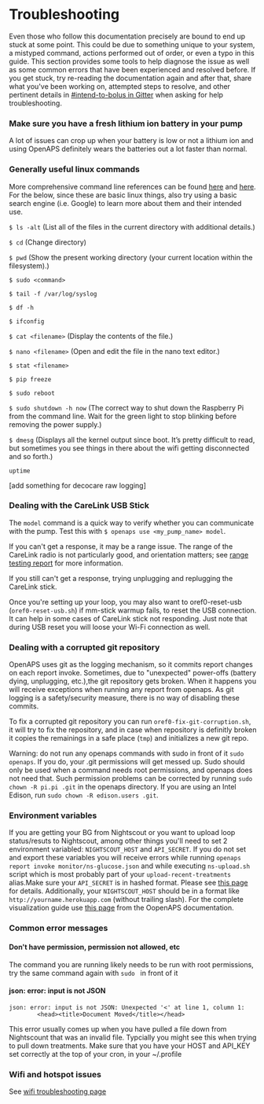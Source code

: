 # Troubleshooting

Even those who follow this documentation precisely are bound to end up stuck at some point. This could be due to something unique to your system, a mistyped command, actions performed out of order, or even a typo in this guide. This section provides some tools to help diagnose the issue as well as some common errors that have been experienced and resolved before. If you get stuck, try re-reading the documentation again and after that, share what you've been working on, attempted steps to resolve, and other pertinent details in [#intend-to-bolus in Gitter](https://gitter.im/nightscout/intend-to-bolus) when asking for help troubleshooting.

### Make sure you have a fresh lithium ion battery in your pump
A lot of issues can crop up when your battery is low or not a lithium ion and using OpenAPS definitely wears the batteries out a lot faster than normal.

### Generally useful linux commands

More comprehensive command line references can be found [here](http://www.computerworld.com/article/2598082/linux/linux-linux-command-line-cheat-sheet.html) and [here](http://www.pixelbeat.org/cmdline.html). For the below, since these are basic linux things, also try using a basic search engine (i.e. Google) to learn more about them and their intended use.

`$ ls -alt` (List all of the files in the current directory with additional details.)

`$ cd` (Change directory)

`$ pwd` (Show the present working directory (your current location within the filesystem).)

`$ sudo <command>`

`$ tail -f /var/log/syslog`

`$ df -h`

`$ ifconfig`

`$ cat <filename>` (Display the contents of the file.)

`$ nano <filename>` (Open and edit the file in the nano text editor.)

`$ stat <filename>`

`$ pip freeze`

`$ sudo reboot`

`$ sudo shutdown -h now` (The correct way to shut down the Raspberry Pi from the command line. Wait for the green light to stop blinking before removing the power supply.)

`$ dmesg` (Displays all the kernel output since boot. It’s pretty difficult to read, but sometimes you see things in there about the wifi getting disconnected and so forth.)

`uptime`

[add something for decocare raw logging]

### Dealing with the CareLink USB Stick

The `model` command is a quick way to verify whether you can communicate with the pump. Test this with `$ openaps use <my_pump_name> model`.

If you can't get a response, it may be a range issue. The range of the CareLink radio is not particularly good, and orientation matters; see [range testing report](https://gist.github.com/channemann/0ff376e350d94ccc9f00) for more information.

If you still can't get a response, trying unplugging and replugging the CareLink stick.

Once you're setting up your loop, you may also want to oref0-reset-usb (`oref0-reset-usb.sh`) if mm-stick warmup fails, to reset the USB connection. It can help in some cases of CareLink stick not responding. Just note that during USB reset you will loose your Wi-Fi connection as well.

### Dealing with a corrupted git repository

OpenAPS uses git as the logging mechanism, so it commits report changes on each report invoke. Sometimes, due to "unexpected" power-offs (battery dying, unplugging, etc.),the git repository gets broken. When it happens you will receive exceptions when running any report from openaps. As git logging is a safety/security measure, there is no way of disabling these commits.

To fix a corrupted git repository you can run `oref0-fix-git-corruption.sh`, it will try to fix the repository, and in case when repository is definitly broken it copies the remainings in a safe place (`tmp`) and initializes a new git repo.

Warning: do not run any  openaps commands with sudo in front of it `sudo openaps`. If you do, your .git permissions will get messed up. Sudo should only be used when a command needs root permissions, and openaps does not need that. Such permission problems can be corrected by running `sudo chown -R pi.pi .git` in the openaps directory.  If you are using an Intel Edison, run `sudo chown -R edison.users .git`. 

### Environment variables

If you are getting your BG from Nightscout or you want to upload loop status/resuts to Nightscout, among other things you'll need to set 2 environment variabled: `NIGHTSCOUT_HOST` and `API_SECRET`. If you do not set and export these variables you will receive errors while running `openaps report invoke monitor/ns-glucose.json` and while executing `ns-upload.sh` script which is most probably part of your `upload-recent-treatments` alias.Make sure your `API_SECRET` is in hashed format. Please see [this page](https://github.com/openaps/oref0#ns-upload-entries) for details. Additionally, your `NIGHTSCOUT_HOST` should be in a format like `http://yourname.herokuapp.com` (without trailing slash). For the complete visualization guide use [this page](https://github.com/openaps/docs/blob/master/docs/Automate-system/vizualization.md) from the OopenAPS documentation.

### Common error messages

#### Don't have permission, permission not allowed, etc

The command you are running likely needs to be run with root permissions, try the same command again with ```sudo ``` in front of it

#### json: error: input is not JSON
```
json: error: input is not JSON: Unexpected '<' at line 1, column 1:
        <head><title>Document Moved</title></head>
```
        
  This error usually comes up when you have pulled a file down from Nightscount that was an invalid file. Typcially you might see this when trying to pull down treatments. Make sure that you have your HOST and API_KEY set correctly at the top of your cron, in your ~/.profile
  
### Wifi and hotspot issues
See [wifi troubleshooting page](wifi.md)
  

